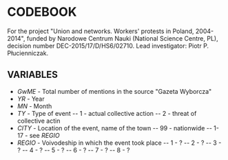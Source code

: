 # CODEBOOK

For the project "Union and networks. Workers' protests in Poland, 2004-2014", funded by Narodowe Centrum Nauki (National Science Centre, PL), decision number DEC-2015/17/D/HS6/02710. Lead investigator: Piotr P. Płucienniczak.

## VARIABLES

- *GwME* - Total number of mentions in the source "Gazeta Wyborcza"
- *YR* - Year
- *MN* - Month
- *TY* - Type of event
-- 1 - actual collective action
-- 2 - threat of collective actin
- *CITY* - Location of the event, name of the town
-- 99 - nationwide
-- 1-17 - see *REGIO*
- *REGIO* - Voivodeship in which the event took place
-- 1 - ?
-- 2 - ?
-- 3 - ?
-- 4 - ?
-- 5 - ?
-- 6 - ?
-- 7 - ?
-- 8 - ?
